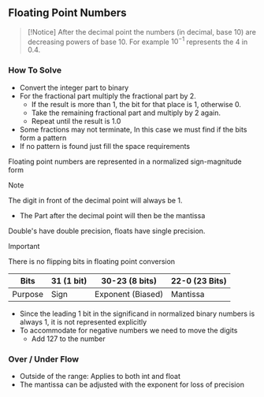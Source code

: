 
## Floating Point Numbers

>[!Notice]
> After the decimal point the numbers (in decimal, base 10) are decreasing powers of base 10. For example $10^{-1}$ represents the 4 in 0.4.

### How To Solve

- Convert the integer part to binary
- For the fractional part multiply the fractional part by 2. 
	- If the result is more than 1, the bit for that place is 1, otherwise 0.
	- Take the remaining fractional part and multiply by 2 again.
	- Repeat until the result is 1.0
- Some fractions may not terminate, In this case we must find if the bits form a pattern
- If no pattern is found just fill the space requirements

Floating point numbers are represented in a normalized sign-magnitude form

>[!Note]
> The digit in front of the decimal point will always be 1. 
> - The Part after the decimal point will then be the mantissa

Double's have double precision, floats have single precision. 

> [!IMPORTANT]
> There is no flipping bits in floating point conversion


| Bits    | 31 (1 bit) | 30-23 (8 bits)    | 22-0 (23 Bits) |
| ------- | ---------- | ----------------- | -------------- |
| Purpose | Sign       | Exponent (Biased) | Mantissa       |
- Since the leading 1 bit in the significand in normalized binary numbers is always 1, it is not represented explicitly
- To accommodate for negative numbers we need to move the digits
	- Add 127 to the number

### Over / Under Flow

- Outside of the range: Applies to both int and float
- The mantissa can be adjusted with the exponent for loss of precision
